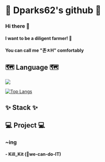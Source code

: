 # 🌷 Dparks62's github 🌷
### Hi there 👋
#### I want to be a diligent farmer! 🌱
#### You can call me "존ㅊH" comfortably

<!--
**whdmsco010/whdmsco010** is a ✨ _special_ ✨ repository because its `README.md` (this file) appears on your GitHub profile.

Here are some ideas to get you started:

- 🔭 I’m currently working on ...
- 🌱 I’m currently learning ...
- 👯 I’m looking to collaborate on ...
- 🤔 I’m looking for help with ...
- 💬 Ask me about ...
- 📫 How to reach me: ...
- 😄 Pronouns: ...
- ⚡ Fun fact: ...
-->
## 🗺 Language 🗺
<img src="https://img.shields.io/badge/Python-3776AB?style=flat-square&logo=Python&logoColor=white"/>

[![Top Langs](https://github-readme-stats.vercel.app/api/top-langs/?username=whdmsco010&layout=compact)](https://github.com/whdmsco010/github-readme-stats)

## ✨ Stack ✨
<!--
<img src="https://img.shields.io/badge/Android Studio-3DDC84?style=flat-square&logo=Android Studio&logoColor=white"/>
-->

## 💻 Project 💻
### ~ing
#### - Kill_Kit (🤝we-can-do-IT)
